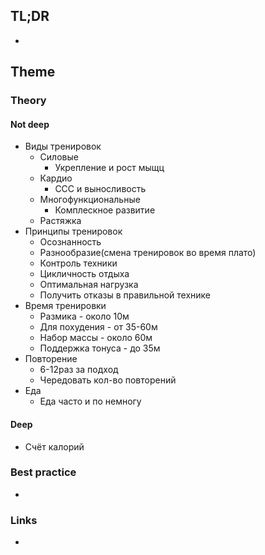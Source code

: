 ## TL;DR
- 

## Theme
### Theory
#### Not deep
- Виды тренировок
	- Силовые
		- Укрепление и рост мыщц
	- Кардио
		- ССС и выносливость
	- Многофункциональные
		- Комплескное развитие
	- Растяжка
- Принципы тренировок
	- Осознанность
	- Разнообразие(смена тренировок во время плато)
	- Контроль техники
	- Цикличность отдыха
	- Оптимальная нагрузка
	- Получить отказы в правильной технике
- Время тренировки
	- Размика - около 10м
	- Для похудения - от 35-60м
	- Набор массы - около 60м
	- Поддержка тонуса - до 35м
- Повторение
	- 6-12раз за подход
	- Чередовать кол-во повторений
- Еда
	- Еда часто и по немногу


#### Deep
- Счёт калорий

### Best practice
- 

### Links
- []()